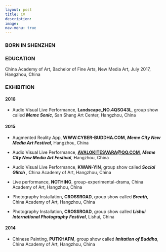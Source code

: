 ```yaml
---
layout: post
title: CV
description: 
image: 
nav-menu: true
---
```

### BORN IN SHENZHEN

### EDUCATION

China Academy of Art, Bachelor of Fine Arts, New Media Art, July 2017, Hangzhou, China

### EXHIBITION

#### 2016

* Audio Visual Live Performance, **Landscape_NO.4QSO43L**, group show called __*Meme Sonic*__, San Shang Art Center, Hangzhou, China 

#### 2015

* Augmented Reality App, **WWW.CYBER-BUDDHA.COM**, __*Meme City New Media Art Festival*__, Hangzhou, China 

* Audio Visual Live Performance, **AVALOKITESVARA@QQ.COM**, __*Meme City New Media Art Festival*__, Hangzhou, China 
 
* Audio Visual Live Performance, **KWAN-YIN**, group show called __*Social Glitch*__ , China Academy of Art, Hangzhou, China 

* Live performance, **NOTHING**, group-experimental-drama, China Academy of Art, Hangzhou, China

* Photography Installation, **CROSSROAD**, group show called __*Breath*__, China Academy of Art, Hangzhou, China

* Photography Installation, **CROSSROAD**, group show called __*Lishui International Photography Festival*__, Lishui, China

#### 2014

* Chinese Painting, **PUTKHAFM**, group show called __*Imitation of Buddha*__, China Academy of Art, Hangzhou, China

